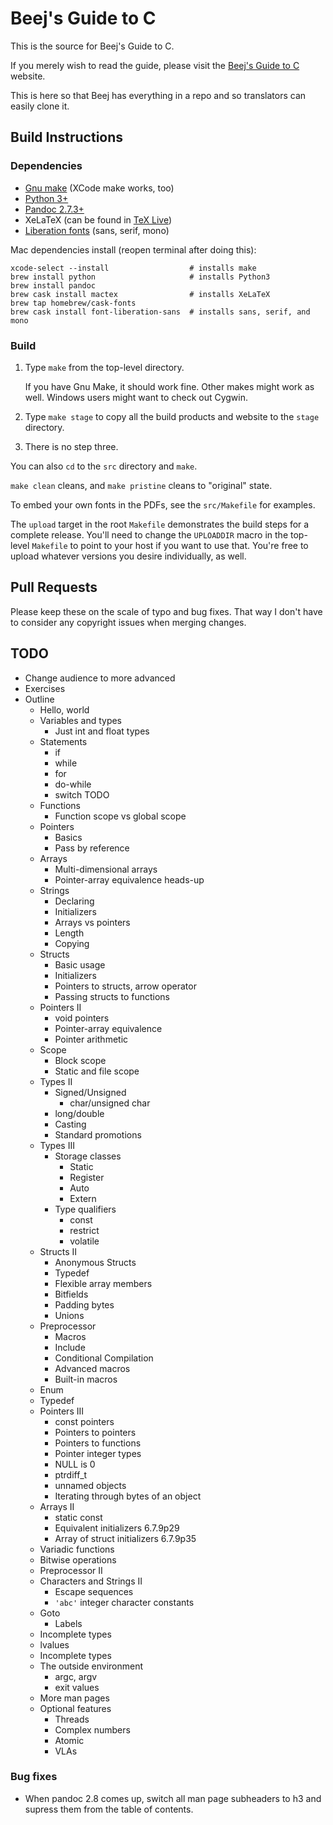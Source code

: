 # Beej's Guide to C

This is the source for Beej's Guide to C.

If you merely wish to read the guide, please visit the [Beej's Guide to
C](https://beej.us/guide/bgc/) website.

This is here so that Beej has everything in a repo and so translators
can easily clone it.

## Build Instructions

### Dependencies

* [Gnu make](https://www.gnu.org/software/make/) (XCode make works, too)
* [Python 3+](https://www.python.org/)
* [Pandoc 2.7.3+](https://pandoc.org/)
* XeLaTeX (can be found in [TeX Live](https://www.tug.org/texlive/))
* [Liberation fonts](https://en.wikipedia.org/wiki/Liberation_fonts) (sans, serif, mono)

Mac dependencies install (reopen terminal after doing this):

```
xcode-select --install                  # installs make
brew install python                     # installs Python3
brew install pandoc
brew cask install mactex                # installs XeLaTeX
brew tap homebrew/cask-fonts
brew cask install font-liberation-sans  # installs sans, serif, and mono
```

### Build

1. Type `make` from the top-level directory.

   If you have Gnu Make, it should work fine.  Other makes might work as
   well.  Windows users might want to check out Cygwin.

2. Type `make stage` to copy all the build products and website to the
   `stage` directory.

3. There is no step three.

You can also `cd` to the `src` directory and `make`.

`make clean` cleans, and `make pristine` cleans to "original" state.

To embed your own fonts in the PDFs, see the `src/Makefile` for examples.

The `upload` target in the root `Makefile` demonstrates the build steps
for a complete release.  You'll need to change the `UPLOADDIR` macro in
the top-level `Makefile` to point to your host if you want to use that.
You're free to upload whatever versions you desire individually, as
well.

## Pull Requests

Please keep these on the scale of typo and bug fixes. That way I don't
have to consider any copyright issues when merging changes.

## TODO

* Change audience to more advanced
* Exercises
* Outline
  * Hello, world
  * Variables and types
    * Just int and float types
  * Statements
    * if
    * while
    * for
    * do-while
    * switch  TODO
  * Functions
    * Function scope vs global scope
  * Pointers
    * Basics
    * Pass by reference
  * Arrays
    * Multi-dimensional arrays
    * Pointer-array equivalence heads-up
  * Strings
    * Declaring
    * Initializers
    * Arrays vs pointers
    * Length
    * Copying
  * Structs
    * Basic usage
    * Initializers
    * Pointers to structs, arrow operator
    * Passing structs to functions
  * Pointers II
    * void pointers
    * Pointer-array equivalence
    * Pointer arithmetic
  * Scope
    * Block scope
    * Static and file scope
  * Types II
    * Signed/Unsigned
      * char/unsigned char
    * long/double
    * Casting
    * Standard promotions
  * Types III
    * Storage classes
      * Static
      * Register
      * Auto
      * Extern
    * Type qualifiers
      * const
      * restrict
      * volatile
  * Structs II
    * Anonymous Structs
    * Typedef
    * Flexible array members
    * Bitfields
    * Padding bytes
    * Unions
  * Preprocessor
    * Macros
    * Include
    * Conditional Compilation
    * Advanced macros
    * Built-in macros
  * Enum
  * Typedef
  * Pointers III
    * const pointers
    * Pointers to pointers
    * Pointers to functions
    * Pointer integer types
    * NULL is 0
    * ptrdiff_t
    * unnamed objects
    * Iterating through bytes of an object
  * Arrays II
    * static const
    * Equivalent initializers 6.7.9p29
    * Array of struct initializers 6.7.9p35
  * Variadic functions
  * Bitwise operations
  * Preprocessor II
  * Characters and Strings II
    * Escape sequences
    * `'abc'` integer character constants
  * Goto
    * Labels
  * Incomplete types
  * lvalues
  * Incomplete types
  * The outside environment
    * argc, argv
    * exit values
  * More man pages
  * Optional features
    * Threads
    * Complex numbers
    * Atomic
    * VLAs



### Bug fixes

* When pandoc 2.8 comes up, switch all man page subheaders to h3 and supress
  them from the table of contents.

